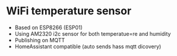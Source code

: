 # WiFi temperature sensor

- Based on ESP8266 (ESP01)
- Using AM2320 i2c sensor for both temperatue=re and humidity
- Publishing on MQTT
- HomeAssistant compatible (auto sends hass mqtt dicovery)
